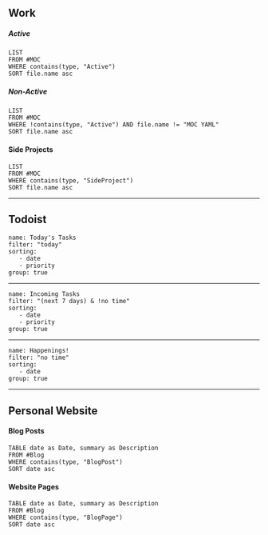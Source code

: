 
## Work
##### Active
```dataview
LIST 
FROM #MOC 
WHERE contains(type, "Active")
SORT file.name asc
```

##### Non-Active
```dataview
LIST 
FROM #MOC 
WHERE !contains(type, "Active") AND file.name != "MOC YAML"
SORT file.name asc
```

#### Side Projects
```dataview
LIST 
FROM #MOC 
WHERE contains(type, "SideProject")
SORT file.name asc
```


---

## Todoist

```todoist
name: Today's Tasks
filter: "today"
sorting: 
   - date
   - priority
group: true
```

---

```todoist
name: Incoming Tasks
filter: "(next 7 days) & !no time"
sorting: 
   - date
   - priority
group: true
```

---

```todoist
name: Happenings!
filter: "no time"
sorting: 
   - date
group: true
```


---

## Personal Website

#### Blog Posts
```dataview
TABLE date as Date, summary as Description
FROM #Blog 
WHERE contains(type, "BlogPost")
SORT date asc
```

#### Website Pages
```dataview
TABLE date as Date, summary as Description
FROM #Blog 
WHERE contains(type, "BlogPage")
SORT date asc
```